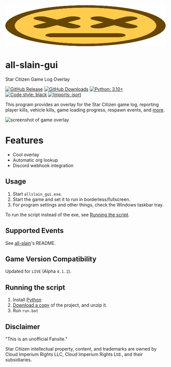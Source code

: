 <img src="icon/ded.svg" width="100%" height="128">

# all-slain-gui
Star Citizen Game Log Overlay

[![GitHub Release](https://img.shields.io/github/v/release/DimmaDont/all-slain-gui)](https://github.com/DimmaDont/all-slain-gui/releases)
[![GitHub Downloads](https://img.shields.io/github/downloads/DimmaDont/all-slain-gui/total)](https://github.com/DimmaDont/all-slain-gui/releases)
[![Python: 3.10+](https://img.shields.io/badge/python-3.10+-blue.svg?logo=python&logoColor=white)](https://www.python.org/)
[![Code style: black](https://img.shields.io/badge/code%20style-black-000000.svg)](https://github.com/psf/black)
[![Imports: isort](https://img.shields.io/badge/%20imports-isort-%231674b1?style=flat&labelColor=ef8336)](https://pycqa.github.io/isort/)

This program provides an overlay for the Star Citizen game log, reporting player kills, vehicle kills, game loading progress, respawn events, and [more](#supported-events).

![screenshot of game overlay](https://github.com/user-attachments/assets/05419d8b-a686-41d2-bced-04ca9384011a)


# Features
* Cool overlay
* Automatic org lookup
* Discord webhook integration


## Usage
1. Start `allslain_gui.exe`.
2. Start the game and set it to run in borderless/fullscreen.
3. For program settings and other things, check the Windows taskbar tray.

To run the script instead of the exe, see [Running the script](#running-the-script).


## Supported Events
See [all-slain](https://github.com/DimmaDont/all-slain)'s README.


## Game Version Compatibility
Updated for `LIVE` (Alpha `4.1.1`).


## Running the script
1. Install [Python](https://www.python.org/downloads/)
2. [Download a copy](https://github.com/DimmaDont/all-slain/archive/refs/heads/master.zip) of the project, and unzip it.
3. Run `run.bat`

## Disclaimer
"This is an unofficial Fansite."

Star Citizen intellectual property, content, and trademarks are owned by Cloud Imperium Rights LLC, Cloud Imperium Rights Ltd., and their subsidiaries.
